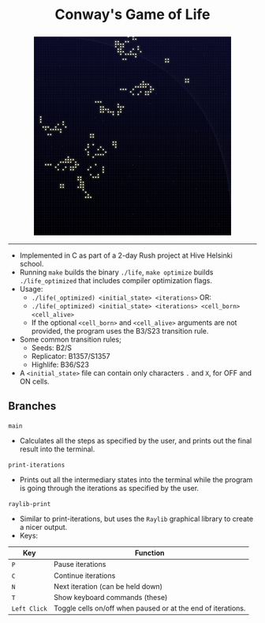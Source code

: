 # <p align="center">Conway's Game of Life</p>
<p align="center">
	<img src="./img/raylib.png" width="400" alt="gameoflife-raylib" />
</p>

---

- Implemented in C as part of a 2-day Rush project at Hive Helsinki school.
- Running `make` builds the binary `./life`, `make optimize` builds `./life_optimized` that includes compiler optimization flags.
- Usage:
	- `./life(_optimized) <initial_state> <iterations>` OR:
	- `./life(_optimized) <initial_state> <iterations> <cell_born> <cell_alive>`
	- If the optional `<cell_born>` and `<cell_alive>` arguments are not provided, the program uses the B3/S23 transition rule.
- Some common transition rules;
	- Seeds: B2/S
	- Replicator: B1357/S1357
	- Highlife: B36/S23
- A `<initial_state>` file can contain only characters `.` and `X`, for OFF and ON cells.

## Branches
`main`
- Calculates all the steps as specified by the user, and prints out the final result into the terminal.

`print-iterations`
- Prints out all the intermediary states into the terminal while the program is going through the iterations as specified by the user.

`raylib-print`
- Similar to print-iterations, but uses the `Raylib` graphical library to create a nicer output.
- Keys:

| Key          | Function                                                     |
|--------------|--------------------------------------------------------------|
| `P`          | Pause iterations                                             |
| `C`          | Continue iterations                                          |
| `N`          | Next iteration (can be held down)                            |
| `T`          | Show keyboard commands (these)                               |
| `Left Click` | Toggle cells on/off when paused or at the end of iterations. |
